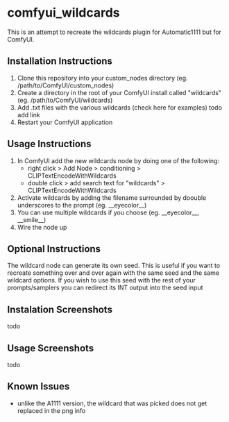 # comfyui_wildcards

This is an attempt to recreate the wildcards plugin for Automatic1111 but for ComfyUI.

## Installation Instructions
1. Clone this repository into your custom_nodes directory (eg. /path/to/ComfyUI/custom_nodes)
1. Create a directory in the root of your ComfyUI install called "wildcards" (eg. /path/to/ComfyUI/wildcards)
1. Add .txt files with the various wildcards (check here for examples) todo add link
1. Restart your ComfyUI application

## Usage Instructions
1. In ComfyUI add the new wildcards node by doing one of the following:
   - right click > Add Node > conditioning > CLIPTextEncodeWithWildcards
   - double click > add search text for "wildcards" > CLIPTextEncodeWithWildcards
1. Activate wildcards by adding the filename surrounded by doouble underscores to the prompt (eg. \_\_eyecolor__)
1. You can use multiple wildcards if you choose (eg. \_\_eyecolor__, \_\_smile__)
1. Wire the node up

## Optional Instructions
The wildcard node can generate its own seed.  This is useful if you want to recreate something over and over again with the same seed and the same wildcard options.  If you wish to use this seed with the rest of your prompts/samplers you can redirect its INT output into the seed input

## Instalation Screenshots
todo

## Usage Screenshots
todo

## Known Issues
- unlike the A1111 version, the wildcard that was picked does not get replaced in the png info
